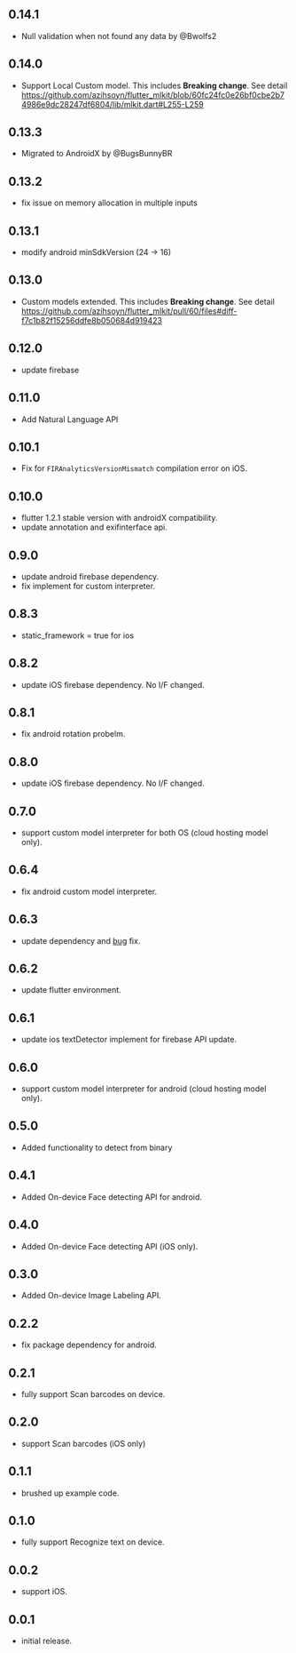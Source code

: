 ## 0.14.1

* Null validation when not found any data by @Bwolfs2

## 0.14.0

* Support Local Custom model.
  This includes **Breaking change**.
  See detail
  https://github.com/azihsoyn/flutter_mlkit/blob/60fc24fc0e26bf0cbe2b74986e9dc28247df6804/lib/mlkit.dart#L255-L259

## 0.13.3

* Migrated to AndroidX by @BugsBunnyBR

## 0.13.2

* fix issue on memory allocation in multiple inputs

## 0.13.1

* modify android minSdkVersion (24 -> 16)

## 0.13.0

* Custom models extended.
  This includes **Breaking change**.
  See detail
  https://github.com/azihsoyn/flutter_mlkit/pull/60/files#diff-f7c1b82f15256ddfe8b050684d919423

## 0.12.0

* update firebase

## 0.11.0

* Add Natural Language API

## 0.10.1

* Fix for `FIRAnalyticsVersionMismatch` compilation error on iOS.

## 0.10.0

* flutter 1.2.1 stable version with androidX compatibility.
* update annotation and exifinterface api.

## 0.9.0

* update android firebase dependency.
* fix implement for custom interpreter.

## 0.8.3

* static_framework = true for ios

## 0.8.2

* update iOS firebase dependency. No I/F changed.

## 0.8.1

* fix android rotation probelm.

## 0.8.0

* update iOS firebase dependency. No I/F changed.

## 0.7.0

* support custom model interpreter for both OS (cloud hosting model only).

## 0.6.4

* fix android custom model interpreter.

## 0.6.3

* update dependency and [bug](https://github.com/azihsoyn/flutter_mlkit/issues/30) fix.

## 0.6.2

* update flutter environment.

## 0.6.1

* update ios textDetector implement for firebase API update.

## 0.6.0

* support custom model interpreter for android (cloud hosting model only).

## 0.5.0

* Added functionality to detect from binary

## 0.4.1

* Added On-device Face detecting API for android.

## 0.4.0

* Added On-device Face detecting API (iOS only).

## 0.3.0

* Added On-device Image Labeling API.

## 0.2.2

* fix package dependency for android.

## 0.2.1

* fully support Scan barcodes on device.

## 0.2.0

* support Scan barcodes (iOS only)

## 0.1.1

* brushed up example code.

## 0.1.0

* fully support Recognize text on device.

## 0.0.2

* support iOS.

## 0.0.1

* initial release.

